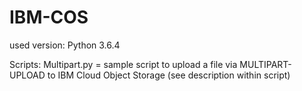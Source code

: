 # IBM-COS

used version: Python 3.6.4

Scripts:
Multipart.py  = sample script to upload a file via MULTIPART-UPLOAD to IBM Cloud Object Storage (see description within script)
